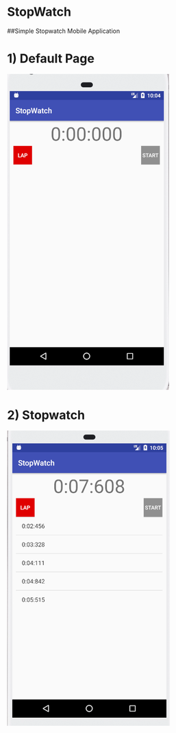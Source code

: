 # StopWatch

##Simple Stopwatch Mobile Application

# 1) Default Page
![alt text](https://github.com/gurjot93/StopWatch/blob/master/Images/stopwatch.PNG)

# 2) Stopwatch
![alt text](https://github.com/gurjot93/StopWatch/blob/master/Images/stopwatch1.PNG)
